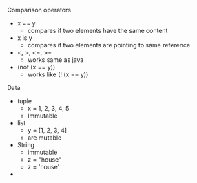 Comparison operators
 - x == y 
	 - compares if two elements have the same content 
- x is y
	- compares if two elements are pointing to same reference 
- <, >, <=, >=
	- works same as java
- (not (x == y))
	- works like (! (x == y))

Data
 - tuple
	 - x = 1, 2, 3, 4, 5
	 - Immutable 
- list
	- y = [1, 2, 3, 4]
	- are mutable 
- String
	- immutable
	- z = "house"
	- z = 'house'
- 
